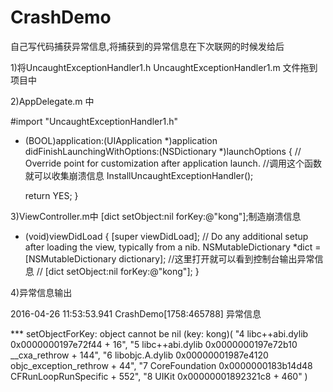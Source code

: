 # CrashDemo
自己写代码捕获异常信息,将捕获到的异常信息在下次联网的时候发给后

1)将UncaughtExceptionHandler1.h UncaughtExceptionHandler1.m 文件拖到项目中

2)AppDelegate.m 中

#import "UncaughtExceptionHandler1.h"
- (BOOL)application:(UIApplication *)application didFinishLaunchingWithOptions:(NSDictionary *)launchOptions {
    // Override point for customization after application launch.
    //调用这个函数就可以收集崩溃信息
    InstallUncaughtExceptionHandler();

    return YES;
}

3)ViewController.m中 [dict setObject:nil forKey:@"kong"];制造崩溃信息

- (void)viewDidLoad {
    [super viewDidLoad];
    // Do any additional setup after loading the view, typically from a nib.
    NSMutableDictionary *dict = [NSMutableDictionary dictionary];
    //这里打开就可以看到控制台输出异常信息
//    [dict setObject:nil forKey:@"kong"];
}

4)异常信息输出

2016-04-26 11:53:53.941 CrashDemo[1758:465788] 异常信息

*** setObjectForKey: object cannot be nil (key: kong)(
    "4   libc++abi.dylib                     0x0000000197e72f44 <redacted> + 16",
    "5   libc++abi.dylib                     0x0000000197e72b10 __cxa_rethrow + 144",
    "6   libobjc.A.dylib                     0x00000001987e4120 objc_exception_rethrow + 44",
    "7   CoreFoundation                      0x0000000183b14d48 CFRunLoopRunSpecific + 552",
    "8   UIKit                               0x00000001892321c8 <redacted> + 460"
)
